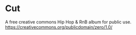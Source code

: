 # Cut
A free creative commons Hip Hop &amp; RnB album for public use. https://creativecommons.org/publicdomain/zero/1.0/
